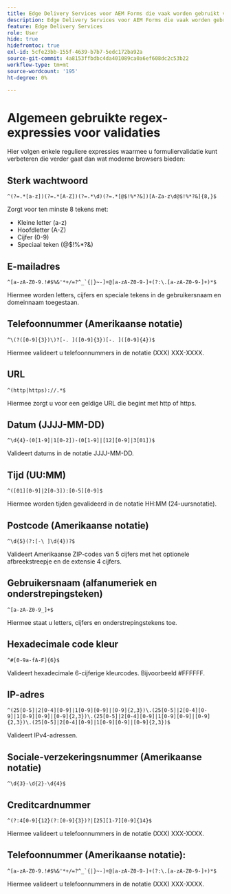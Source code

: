 ```yaml
---
title: Edge Delivery Services voor AEM Forms die vaak worden gebruikt voor het valideren van formuliervelden
description: Edge Delivery Services voor AEM Forms die vaak worden gebruikt voor het valideren van formuliervelden
feature: Edge Delivery Services
role: User
hide: true
hidefromtoc: true
exl-id: 5cfe23bb-155f-4639-b7b7-5edc172ba92a
source-git-commit: 4a8153ffbdbc4da401089ca0a6ef608dc2c53b22
workflow-type: tm+mt
source-wordcount: '195'
ht-degree: 0%

---
```


# Algemeen gebruikte regex-expressies voor validaties

Hier volgen enkele reguliere expressies waarmee u formuliervalidatie kunt verbeteren die verder gaat dan wat moderne browsers bieden:

## Sterk wachtwoord

```regex
^(?=.*[a-z])(?=.*[A-Z])(?=.*\d)(?=.*[@$!%*?&])[A-Za-z\d@$!%*?&]{8,}$
```

Zorgt voor ten minste 8 tekens met:

* Kleine letter (a-z)
* Hoofdletter (A-Z)
* Cijfer (0-9)
* Speciaal teken (@$!%*?&amp;)


## E-mailadres


```regex
^[a-zA-Z0-9.!#$%&'*+/=?^_`{|}~-]+@[a-zA-Z0-9-]+(?:\.[a-zA-Z0-9-]+)*$
```

Hiermee worden letters, cijfers en speciale tekens in de gebruikersnaam en domeinnaam toegestaan.


## Telefoonnummer (Amerikaanse notatie)

```regex
^\(?([0-9]{3})\)?[-. ]([0-9]{3})[-. ]([0-9]{4})$
```

Hiermee valideert u telefoonnummers in de notatie (XXX) XXX-XXXX.



## URL

```regex
^(http|https)://.*$
```

Hiermee zorgt u voor een geldige URL die begint met http of https.



## Datum (JJJJ-MM-DD)

```regex
^\d{4}-(0[1-9]|1[0-2])-(0[1-9]|[12][0-9]|3[01])$
```

Valideert datums in de notatie JJJJ-MM-DD.


## Tijd (UU:MM)

```regex
^([01][0-9]|2[0-3]):[0-5][0-9]$
```

Hiermee worden tijden gevalideerd in de notatie HH:MM (24-uursnotatie).


## Postcode (Amerikaanse notatie)

```regex
^\d{5}(?:[-\ ]\d{4})?$
```

Valideert Amerikaanse ZIP-codes van 5 cijfers met het optionele afbreekstreepje en de extensie 4 cijfers.


## Gebruikersnaam (alfanumeriek en onderstrepingsteken)

```regex
^[a-zA-Z0-9_]+$
```

Hiermee staat u letters, cijfers en onderstrepingstekens toe.


## Hexadecimale code kleur

```regex
^#[0-9a-fA-F]{6}$
```

Valideert hexadecimale 6-cijferige kleurcodes. Bijvoorbeeld #FFFFFF.


## IP-adres

```regex
^(25[0-5]|2[0-4][0-9]|1[0-9][0-9]|[0-9]{2,3})\.(25[0-5]|2[0-4][0-9]|1[0-9][0-9]|[0-9]{2,3})\.(25[0-5]|2[0-4][0-9]|1[0-9][0-9]|[0-9]{2,3})\.(25[0-5]|2[0-4][0-9]|1[0-9][0-9]|[0-9]{2,3})$
```

Valideert IPv4-adressen.



## Sociale-verzekeringsnummer (Amerikaanse notatie)

```regex
^\d{3}-\d{2}-\d{4}$
```



## Creditcardnummer

```regex
^(?:4[0-9]{12}(?:[0-9]{3})?|[25][1-7][0-9]{14}$
```

Hiermee valideert u telefoonnummers in de notatie (XXX) XXX-XXXX.



## Telefoonnummer (Amerikaanse notatie):

```regex
^[a-zA-Z0-9.!#$%&'*+/=?^_`{|}~-]+@[a-zA-Z0-9-]+(?:\.[a-zA-Z0-9-]+)*$
```

Hiermee valideert u telefoonnummers in de notatie (XXX) XXX-XXXX.
